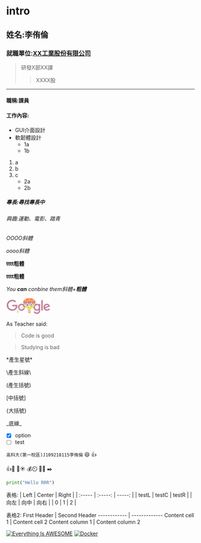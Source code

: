 # intro

## 姓名:李侑倫

### 就職單位:[XX工業股份有限公司](https://tw.yahoo.com/)
>研發X部XX課
>>XXXX股
***
#### 職稱:課員
#### 工作內容:
* GUI介面設計
* 軟韌體設計
  * 1a
  * 1b
  
1. a
2. b
3. c
   * 2a
   * 2b
   
      
##### 專長:尋找專長中

###### 興趣:運動、電影、踏青

*OOOO斜體*

_oooo斜體_

**tttt粗體**

__tttt粗體__

*You **can** conbine them斜體+**粗體***

![google](google.png "google")

As Teacher said:
      
> Code is good

> Studying is bad

\*產生星號\*

\\產生斜線\\

\(產生括號\)

\[中括號\]

\{大括號\}

\_底線\_

- [X] option
- [ ] test

`高科大(第一校區)J109218115李侑倫` :smile: :+1:

:thumbsup::musical_keyboard:
:hamburger::sunny:
:moneybag::timer_clock:
:100::white_check_mark: 
:black_nib:

```python
print("Hello RRR")
```

表格:
| Left | Center | Right |
| :----- | :-----: | -----: |
| testL | testC | testR |
|  向左 | 向中 | 向右 |
| 0 | 1 | 2 |

表格2:
First Header | Second Header
------------ | -------------
Content cell 1 | Content cell 2
Content column 1 | Content column 2

[![Everything Is AWESOME](https://img.youtube.com/vi/StTqXEQ2l-Y/0.jpg)](https://www.youtube.com/watch?v=StTqXEQ2l-Y "Everything Is AWESOME")
[![Docker](https://img.youtube.com/vi/sSm2dRarhPo/0.jpg)](https://www.youtube.com/watch?v=sSm2dRarhPo "Docker")

